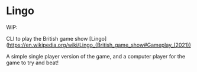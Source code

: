 # Lingo

WIP:

CLI to play the British game show [Lingo](https://en.wikipedia.org/wiki/Lingo_(British_game_show#Gameplay_(2021))

A simple single player version of the game, and a computer player for the game to try and beat!

